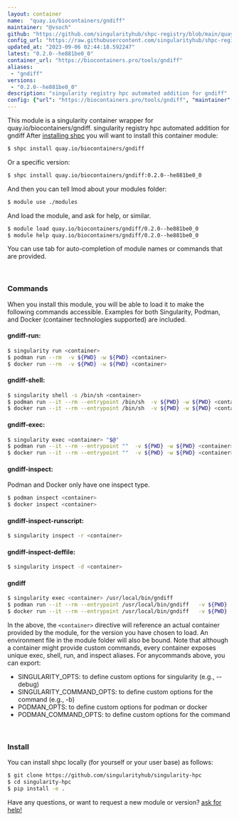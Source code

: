 ```yaml
---
layout: container
name:  "quay.io/biocontainers/gndiff"
maintainer: "@vsoch"
github: "https://github.com/singularityhub/shpc-registry/blob/main/quay.io/biocontainers/gndiff/container.yaml"
config_url: "https://raw.githubusercontent.com/singularityhub/shpc-registry/main/quay.io/biocontainers/gndiff/container.yaml"
updated_at: "2023-09-06 02:44:18.592247"
latest: "0.2.0--he881be0_0"
container_url: "https://biocontainers.pro/tools/gndiff"
aliases:
 - "gndiff"
versions:
 - "0.2.0--he881be0_0"
description: "singularity registry hpc automated addition for gndiff"
config: {"url": "https://biocontainers.pro/tools/gndiff", "maintainer": "@vsoch", "description": "singularity registry hpc automated addition for gndiff", "latest": {"0.2.0--he881be0_0": "sha256:ccb9a26b2c6309efe0b397a4a180184828a184b0aaf700e22068464f20093a31"}, "tags": {"0.2.0--he881be0_0": "sha256:ccb9a26b2c6309efe0b397a4a180184828a184b0aaf700e22068464f20093a31"}, "docker": "quay.io/biocontainers/gndiff", "aliases": {"gndiff": "/usr/local/bin/gndiff"}}
---
```


This module is a singularity container wrapper for quay.io/biocontainers/gndiff.
singularity registry hpc automated addition for gndiff
After [installing shpc](#install) you will want to install this container module:


```bash
$ shpc install quay.io/biocontainers/gndiff
```

Or a specific version:

```bash
$ shpc install quay.io/biocontainers/gndiff:0.2.0--he881be0_0
```

And then you can tell lmod about your modules folder:

```bash
$ module use ./modules
```

And load the module, and ask for help, or similar.

```bash
$ module load quay.io/biocontainers/gndiff/0.2.0--he881be0_0
$ module help quay.io/biocontainers/gndiff/0.2.0--he881be0_0
```

You can use tab for auto-completion of module names or commands that are provided.

<br>

### Commands

When you install this module, you will be able to load it to make the following commands accessible.
Examples for both Singularity, Podman, and Docker (container technologies supported) are included.

#### gndiff-run:

```bash
$ singularity run <container>
$ podman run --rm  -v ${PWD} -w ${PWD} <container>
$ docker run --rm  -v ${PWD} -w ${PWD} <container>
```

#### gndiff-shell:

```bash
$ singularity shell -s /bin/sh <container>
$ podman run --it --rm --entrypoint /bin/sh  -v ${PWD} -w ${PWD} <container>
$ docker run --it --rm --entrypoint /bin/sh  -v ${PWD} -w ${PWD} <container>
```

#### gndiff-exec:

```bash
$ singularity exec <container> "$@"
$ podman run --it --rm --entrypoint ""  -v ${PWD} -w ${PWD} <container> "$@"
$ docker run --it --rm --entrypoint ""  -v ${PWD} -w ${PWD} <container> "$@"
```

#### gndiff-inspect:

Podman and Docker only have one inspect type.

```bash
$ podman inspect <container>
$ docker inspect <container>
```

#### gndiff-inspect-runscript:

```bash
$ singularity inspect -r <container>
```

#### gndiff-inspect-deffile:

```bash
$ singularity inspect -d <container>
```


#### gndiff

```bash
$ singularity exec <container> /usr/local/bin/gndiff
$ podman run --it --rm --entrypoint /usr/local/bin/gndiff   -v ${PWD} -w ${PWD} <container> -c " $@"
$ docker run --it --rm --entrypoint /usr/local/bin/gndiff   -v ${PWD} -w ${PWD} <container> -c " $@"
```



In the above, the `<container>` directive will reference an actual container provided
by the module, for the version you have chosen to load. An environment file in the
module folder will also be bound. Note that although a container
might provide custom commands, every container exposes unique exec, shell, run, and
inspect aliases. For anycommands above, you can export:

 - SINGULARITY_OPTS: to define custom options for singularity (e.g., --debug)
 - SINGULARITY_COMMAND_OPTS: to define custom options for the command (e.g., -b)
 - PODMAN_OPTS: to define custom options for podman or docker
 - PODMAN_COMMAND_OPTS: to define custom options for the command

<br>

### Install

You can install shpc locally (for yourself or your user base) as follows:

```bash
$ git clone https://github.com/singularityhub/singularity-hpc
$ cd singularity-hpc
$ pip install -e .
```

Have any questions, or want to request a new module or version? [ask for help!](https://github.com/singularityhub/singularity-hpc/issues)